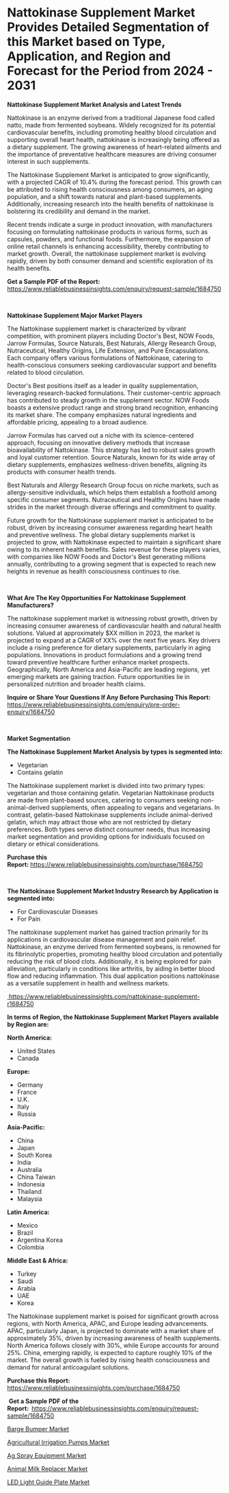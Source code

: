 <p><h1>Nattokinase Supplement Market Provides Detailed Segmentation of this Market based on Type, Application, and Region and Forecast for the Period from 2024 - 2031</h1></p><p><strong>Nattokinase Supplement Market Analysis and Latest Trends</strong></p>
<p><p>Nattokinase is an enzyme derived from a traditional Japanese food called natto, made from fermented soybeans. Widely recognized for its potential cardiovascular benefits, including promoting healthy blood circulation and supporting overall heart health, nattokinase is increasingly being offered as a dietary supplement. The growing awareness of heart-related ailments and the importance of preventative healthcare measures are driving consumer interest in such supplements.</p><p>The Nattokinase Supplement Market is anticipated to grow significantly, with a projected CAGR of 10.4% during the forecast period. This growth can be attributed to rising health consciousness among consumers, an aging population, and a shift towards natural and plant-based supplements. Additionally, increasing research into the health benefits of nattokinase is bolstering its credibility and demand in the market.</p><p>Recent trends indicate a surge in product innovation, with manufacturers focusing on formulating nattokinase products in various forms, such as capsules, powders, and functional foods. Furthermore, the expansion of online retail channels is enhancing accessibility, thereby contributing to market growth. Overall, the nattokinase supplement market is evolving rapidly, driven by both consumer demand and scientific exploration of its health benefits.</p></p>
<p><strong>Get a Sample PDF of the Report:&nbsp;</strong> <a href="https://www.reliablebusinessinsights.com/enquiry/request-sample/1684750?utm_campaign=60&utm_medium=2&utm_source=Github&utm_content=ia&utm_term=19102024&utm_id=nattokinase-supplement">https://www.reliablebusinessinsights.com/enquiry/request-sample/1684750</a></p>
<p>&nbsp;</p>
<p><strong>Nattokinase Supplement Major Market Players</strong></p>
<p><p>The Nattokinase supplement market is characterized by vibrant competition, with prominent players including Doctor's Best, NOW Foods, Jarrow Formulas, Source Naturals, Best Naturals, Allergy Research Group, Nutraceutical, Healthy Origins, Life Extension, and Pure Encapsulations. Each company offers various formulations of Nattokinase, catering to health-conscious consumers seeking cardiovascular support and benefits related to blood circulation.</p><p>Doctor's Best positions itself as a leader in quality supplementation, leveraging research-backed formulations. Their customer-centric approach has contributed to steady growth in the supplement sector. NOW Foods boasts a extensive product range and strong brand recognition, enhancing its market share. The company emphasizes natural ingredients and affordable pricing, appealing to a broad audience.</p><p>Jarrow Formulas has carved out a niche with its science-centered approach, focusing on innovative delivery methods that increase bioavailability of Nattokinase. This strategy has led to robust sales growth and loyal customer retention. Source Naturals, known for its wide array of dietary supplements, emphasizes wellness-driven benefits, aligning its products with consumer health trends.</p><p>Best Naturals and Allergy Research Group focus on niche markets, such as allergy-sensitive individuals, which helps them establish a foothold among specific consumer segments. Nutraceutical and Healthy Origins have made strides in the market through diverse offerings and commitment to quality.</p><p>Future growth for the Nattokinase supplement market is anticipated to be robust, driven by increasing consumer awareness regarding heart health and preventive wellness. The global dietary supplements market is projected to grow, with Nattokinase expected to maintain a significant share owing to its inherent health benefits. Sales revenue for these players varies, with companies like NOW Foods and Doctor's Best generating millions annually, contributing to a growing segment that is expected to reach new heights in revenue as health consciousness continues to rise.</p></p>
<p>&nbsp;</p>
<p><strong>What Are The Key Opportunities For Nattokinase Supplement Manufacturers?</strong></p>
<p><p>The nattokinase supplement market is witnessing robust growth, driven by increasing consumer awareness of cardiovascular health and natural health solutions. Valued at approximately $XX million in 2023, the market is projected to expand at a CAGR of XX% over the next five years. Key drivers include a rising preference for dietary supplements, particularly in aging populations. Innovations in product formulations and a growing trend toward preventive healthcare further enhance market prospects. Geographically, North America and Asia-Pacific are leading regions, yet emerging markets are gaining traction. Future opportunities lie in personalized nutrition and broader health claims.</p></p>
<p><strong>Inquire or Share Your Questions If Any Before Purchasing This Report:</strong> <a href="https://www.reliablebusinessinsights.com/enquiry/pre-order-enquiry/1684750?utm_campaign=60&utm_medium=2&utm_source=Github&utm_content=ia&utm_term=19102024&utm_id=nattokinase-supplement">https://www.reliablebusinessinsights.com/enquiry/pre-order-enquiry/1684750</a></p>
<p>&nbsp;</p>
<p><strong>Market Segmentation</strong></p>
<p><strong>The Nattokinase Supplement Market Analysis by types is segmented into:</strong></p>
<p><ul><li>Vegetarian</li><li>Contains gelatin</li></ul></p>
<p><p>The Nattokinase supplement market is divided into two primary types: vegetarian and those containing gelatin. Vegetarian Nattokinase products are made from plant-based sources, catering to consumers seeking non-animal-derived supplements, often appealing to vegans and vegetarians. In contrast, gelatin-based Nattokinase supplements include animal-derived gelatin, which may attract those who are not restricted by dietary preferences. Both types serve distinct consumer needs, thus increasing market segmentation and providing options for individuals focused on dietary or ethical considerations.</p></p>
<p><strong>Purchase this Report:&nbsp;</strong><a href="https://www.reliablebusinessinsights.com/purchase/1684750?utm_campaign=60&utm_medium=2&utm_source=Github&utm_content=ia&utm_term=19102024&utm_id=nattokinase-supplement">https://www.reliablebusinessinsights.com/purchase/1684750</a></p>
<p>&nbsp;</p>
<p><strong>The Nattokinase Supplement Market Industry Research by Application is segmented into:</strong></p>
<p><ul><li>For Cardiovascular Diseases</li><li>For Pain</li></ul></p>
<p><p>The nattokinase supplement market has gained traction primarily for its applications in cardiovascular disease management and pain relief. Nattokinase, an enzyme derived from fermented soybeans, is renowned for its fibrinolytic properties, promoting healthy blood circulation and potentially reducing the risk of blood clots. Additionally, it is being explored for pain alleviation, particularly in conditions like arthritis, by aiding in better blood flow and reducing inflammation. This dual application positions nattokinase as a versatile supplement in health and wellness markets.</p></p>
<p><a href="https://www.reliablebusinessinsights.com/nattokinase-supplement-r1684750?utm_campaign=60&utm_medium=2&utm_source=Github&utm_content=ia&utm_term=19102024&utm_id=nattokinase-supplement">&nbsp;https://www.reliablebusinessinsights.com/nattokinase-supplement-r1684750</a></p>
<p><strong>In terms of Region, the Nattokinase Supplement Market Players available by Region are:</strong></p>
<p>
    <p> <strong> North America: </strong>
        <ul>
            <li>United States</li>
            <li>Canada</li>
        </ul>
        </p> 
    <p> <strong> Europe: </strong>
        <ul>
            <li>Germany</li>
            <li>France</li>
            <li>U.K.</li>
            <li>Italy</li>
            <li>Russia</li>
        </ul>
        </p> 
    <p> <strong> Asia-Pacific: </strong>
        <ul>
            <li>China</li>
            <li>Japan</li>
            <li>South Korea</li>
            <li>India</li>
            <li>Australia</li>
            <li>China Taiwan</li>
            <li>Indonesia</li>
            <li>Thailand</li>
            <li>Malaysia</li>
        </ul>
        </p> 
    <p> <strong> Latin America: </strong>
        <ul>
            <li>Mexico</li>
            <li>Brazil</li>
            <li>Argentina Korea</li>
            <li>Colombia</li>
        </ul>
        </p> 
    <p> <strong> Middle East & Africa: </strong>
        <ul>
            <li>Turkey</li>
            <li>Saudi</li>
            <li>Arabia</li>
            <li>UAE</li>
            <li>Korea</li>
        </ul>
    </p>
    </p>
<p><p>The Nattokinase supplement market is poised for significant growth across regions, with North America, APAC, and Europe leading advancements. APAC, particularly Japan, is projected to dominate with a market share of approximately 35%, driven by increasing awareness of health supplements. North America follows closely with 30%, while Europe accounts for around 25%. China, emerging rapidly, is expected to capture roughly 10% of the market. The overall growth is fueled by rising health consciousness and demand for natural anticoagulant solutions.</p></p>
<p><strong>Purchase this Report: </strong><a href="https://www.reliablebusinessinsights.com/purchase/1684750?utm_campaign=60&utm_medium=2&utm_source=Github&utm_content=ia&utm_term=19102024&utm_id=nattokinase-supplement">https://www.reliablebusinessinsights.com/purchase/1684750</a></p>
<p>&nbsp;<strong>Get a Sample PDF of the Report:&nbsp;&nbsp;</strong><a href="https://www.reliablebusinessinsights.com/enquiry/request-sample/1684750?utm_campaign=60&utm_medium=2&utm_source=Github&utm_content=ia&utm_term=19102024&utm_id=nattokinase-supplement">https://www.reliablebusinessinsights.com/enquiry/request-sample/1684750</a></p>
<p><strong></strong></p>
<p><p><a href="https://github.com/liz10hnbracht/Market-Research-Report-List-1/blob/main/barge-bumper-market.md?utm_campaign=60&utm_medium=2&utm_source=Github&utm_content=ia&utm_term=19102024&utm_id=nattokinase-supplement">Barge Bumper Market</a></p><p><a href="https://issuu.com/reportprime-2/docs/agricultural-irrigation-pumps-marke_94e031630d7c70?utm_campaign=60&utm_medium=2&utm_source=Github&utm_content=ia&utm_term=19102024&utm_id=nattokinase-supplement">Agricultural Irrigation Pumps Market</a></p><p><a href="https://issuu.com/reportprime-2/docs/ag-spray-equipment-market-size-2030_6e22315cdf413b?utm_campaign=60&utm_medium=2&utm_source=Github&utm_content=ia&utm_term=19102024&utm_id=nattokinase-supplement">Ag Spray Equipment Market</a></p><p><a href="https://www.linkedin.com/pulse/emerging-technologies-reshaping-animal-milk-replacer-market-impact-o2aoe?utm_campaign=60&utm_medium=2&utm_source=Github&utm_content=ia&utm_term=19102024&utm_id=nattokinase-supplement">Animal Milk Replacer Market</a></p><p><a href="https://www.linkedin.com/pulse/led-light-guide-plate-market-outlook-share-analysis-growth-8e09c?utm_campaign=60&utm_medium=2&utm_source=Github&utm_content=ia&utm_term=19102024&utm_id=nattokinase-supplement">LED Light Guide Plate Market</a></p></p>